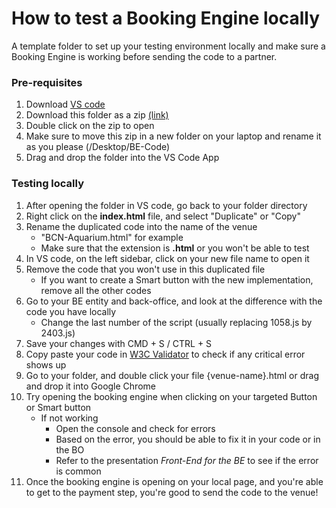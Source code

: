 # How to test a Booking Engine locally
A template folder to set up your testing environment locally and make sure a Booking Engine is working before sending the code to a partner.

### Pre-requisites
 1. Download [VS code](https://code.visualstudio.com/download) 
 2. Download this folder as a zip [(link)](https://github.com/tiqets-for-venues/local-testing/archive/master.zip)
 3. Double click on the zip to open
 4. Make sure to move this zip in a new folder on your laptop and rename it as you please (/Desktop/BE-Code)
 5. Drag and drop the folder into the VS Code App


### Testing locally
 1. After opening the folder in VS code, go back to your folder directory
 2. Right click on the **index.html** file, and select "Duplicate" or "Copy"
 3. Rename the duplicated code into the name of the venue 
	 - "BCN-Aquarium.html" for example
	 - Make sure that the extension is **.html** or you won't be able to test
 4. In VS code, on the left sidebar, click on your new file name to open it
 5. Remove the code that you won't use in this duplicated file
	 - If you want to create a Smart button with the new implementation, remove all the other codes
6. Go to your BE entity and back-office, and look at the difference with the code you have locally
	- Change the last number of the script (usually replacing 1058.js by 2403.js)
7. Save your changes with CMD + S / CTRL + S
8. Copy paste your code in [W3C Validator](https://validator.w3.org/#validate_by_input) to check if any critical error shows up
9. Go to your folder, and double click your file {venue-name}.html or drag and drop it into Google Chrome
10. Try opening the booking engine when clicking on your targeted Button or Smart button
	- If not working
		- Open the console and check for errors
		- Based on the error, you should be able to fix it in your code or in the BO
		- Refer to the presentation *Front-End for the BE* to see if the error is common
11. Once the booking engine is opening on your local page, and you're able to get to the payment step, you're good to send the code to the venue!
